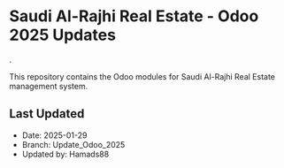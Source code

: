 # Saudi Al-Rajhi Real Estate - Odoo 2025 Updates
.

This repository contains the Odoo modules for Saudi Al-Rajhi Real Estate management system.

## Last Updated
- Date: 2025-01-29
- Branch: Update_Odoo_2025
- Updated by: Hamads88
<!-- Trigger update -->
